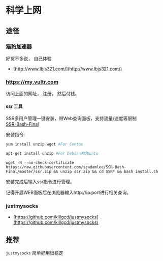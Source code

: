 # 科学上网

## 途径

### 猎豹加速器
好货不多说， 自己体验             
- [http://www.lbjs321.com/](http://www.lbjs321.com/)



### https://my.vultr.com 
访问上面的网址， 注册， 然后付钱。 

#### ssr 工具

SSR多用户管理一键安装，带Web查询面板，支持流量/速度等限制                        
[SSR-Bash-Final](https://github.com/szadamlee/SSR-Bash-Final)


安装指令:
```bash
yum install unzip wget #For Centos

apt-get install unzip #For Debian和Ubuntu
```

`wget -N --no-check-certificate https://raw.githubusercontent.com/szadamlee/SSR-Bash-Final/master/ssr.zip && unzip ssr.zip && cd SSR* && bash install.sh`

安装完成后输入ssr指令进行管理。

记得开启WEB面板后在浏览器输入http://ip:port进行相关查询。


### justmysocks
- [https://github.com/killgcd/justmysocks](https://github.com/killgcd/justmysocks)

## 推荐
`justmysocks` 简单好用很稳定

